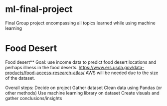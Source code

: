 # ml-final-project
Final Group project encompassing all topics learned while using machine learning

# Food Desert
Food desert**
Goal: use income data to predict food desert locations and perhaps illness in the food deserts. 
https://www.ers.usda.gov/data-products/food-access-research-atlas/
AWS will be needed due to the size of the dataset. 

Overall steps: 
Decide on project
Gather dataset
Clean data using Pandas (or other methods)
Use machine learning library on dataset
Create visuals and gather conclusions/insights

